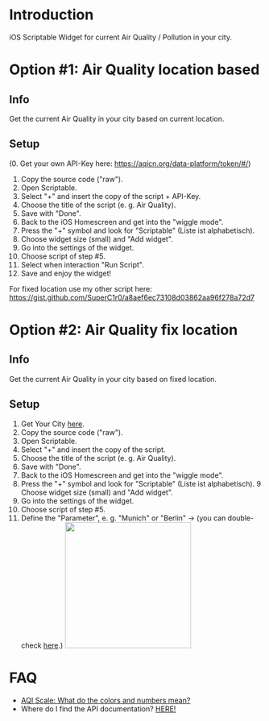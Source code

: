 <h1>Introduction</h1>
iOS Scriptable Widget for current Air Quality / Pollution in your city.

<h1>Option #1: Air Quality location based</h1>

<h2>Info</h2>
Get the current Air Quality in your city based on current location.

<h2>Setup</h2>

(0. Get your own API-Key here: https://aqicn.org/data-platform/token/#/)
1. Copy the source code ("raw").
2. Open Scriptable.
3. Select "+" and insert the copy of the script + API-Key.
4. Choose the title of the script (e. g. Air Quality).
5. Save with "Done".
6. Back to the iOS Homescreen and get into the "wiggle mode".
7. Press the "+" symbol and look for "Scriptable" (Liste ist alphabetisch).
8. Choose widget size (small) and "Add widget".
9. Go into the settings of the widget.
10. Choose script of step #5.
11. Select when interaction "Run Script".
12. Save and enjoy the widget!

For fixed location use my other script here: https://gist.github.com/SuperC1r0/a8aef6ec73108d03862aa96f278a72d7

<h1>Option #2: Air Quality fix location</h1>

<h2>Info</h2>
Get the current Air Quality in your city based on fixed location.

<h2>Setup</h2>

1. Get Your City [here](https://aqicn.org/city/all/).
2. Copy the source code ("raw").
3. Open Scriptable.
4. Select "+" and insert the copy of the script.
5. Choose the title of the script (e. g. Air Quality).
6. Save with "Done".
7. Back to the iOS Homescreen and get into the "wiggle mode".
8. Press the "+" symbol and look for "Scriptable" (Liste ist alphabetisch).
9 Choose widget size (small) and "Add widget".
10. Go into the settings of the widget.
11. Choose script of step #5.
12. Define the "Parameter", e. g. "Munich" or "Berlin" -> (you can double-check [here](https://aqicn.org/).)
<img src="https://user-images.githubusercontent.com/73252614/99541276-e8b39c00-29b0-11eb-8c25-23675a736b90.jpg" width="250"></img>

<h1>FAQ</h1>

- [AQI Scale: What do the colors and numbers mean?](https://aqicn.org/scale/) 
- Where do I find the API documentation? [HERE!](https://aqicn.org/api/de/)
